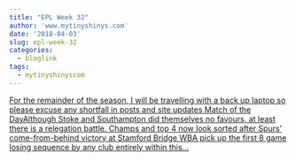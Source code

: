 ```yaml
---
title: "EPL Week 32"
author: 'www.mytinyshinys.com'
date: '2018-04-03'
slug: epl-week-32
categories:
  - bloglink
tags:
  - mytinyshinyscom
---
```


[For the remainder of the season, I will be travelling with a back up laptop so please excuse any shortfall in posts and site updates Match of the DayAlthough Stoke and Southampton did themselves no favours, at least there is a relegation battle. Champs and top 4 now look sorted after Spurs’ come-from-behind victory at Stamford Bridge WBA pick up the first 8 game losing sequence by any club entirely within this...<click to read more>](https://www.mytinyshinys.com/2018/04/03/epl-week-32/)

